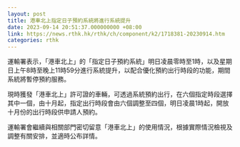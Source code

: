 ```yaml
---
layout: post
title: 港車北上指定日子預約系統將進行系統提升
date: 2023-09-14 20:51:37.000000000 +08:00
link: https://news.rthk.hk/rthk/ch/component/k2/1718381-20230914.htm
categories: rthk
---
```


運輸署表示，「港車北上」的「指定日子預約系統」明日凌晨零時至1時，以及星期日上午8時至晚上11時59分進行系統提升，以配合優化預約出行時段的功能，期間系統將暫停預約服務。
 
現時獲發「港車北上」許可證的車輛，可透過系統預約出行，在六個指定時段選擇其中一個，由十月起，指定出行時段會由六個調整至四個，明日凌晨1時起，開放十月份的出行時段供申請人預約。

運輸署會繼續與相關部門密切留意「港車北上」的使用情況，根據實際情況檢視及調整有關安排，並適時公布詳情。
